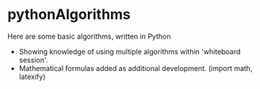 # pythonAlgorithms
Here are some basic algorithms, written in Python

- Showing knowledge of using multiple algorithms within 'whiteboard session'.
- Mathematical formulas added as additional development. (import math, latexify)
